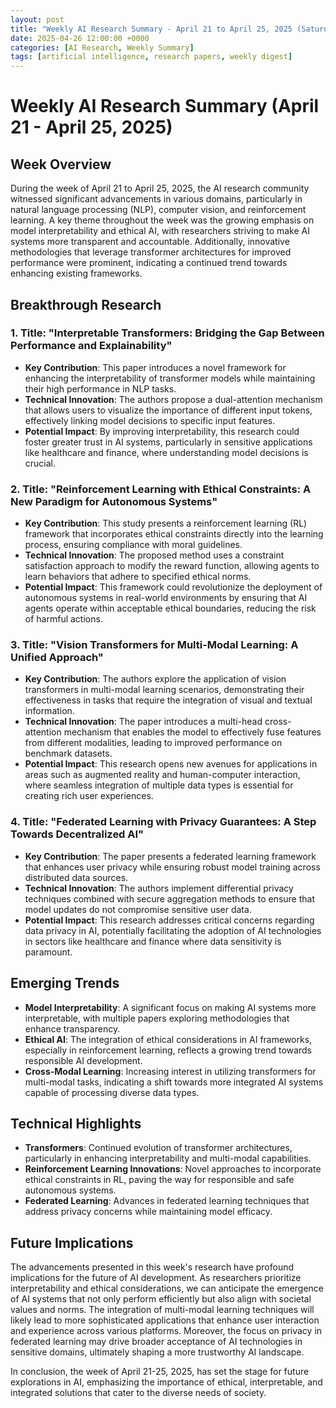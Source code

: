 ```yaml
---
layout: post
title: "Weekly AI Research Summary - April 21 to April 25, 2025 (Saturday)"
date: 2025-04-26 12:00:00 +0000
categories: [AI Research, Weekly Summary]
tags: [artificial intelligence, research papers, weekly digest]
---
```


# Weekly AI Research Summary (April 21 - April 25, 2025)

## Week Overview
During the week of April 21 to April 25, 2025, the AI research community witnessed significant advancements in various domains, particularly in natural language processing (NLP), computer vision, and reinforcement learning. A key theme throughout the week was the growing emphasis on model interpretability and ethical AI, with researchers striving to make AI systems more transparent and accountable. Additionally, innovative methodologies that leverage transformer architectures for improved performance were prominent, indicating a continued trend towards enhancing existing frameworks.

## Breakthrough Research

### 1. **Title: "Interpretable Transformers: Bridging the Gap Between Performance and Explainability"**
- **Key Contribution**: This paper introduces a novel framework for enhancing the interpretability of transformer models while maintaining their high performance in NLP tasks.
- **Technical Innovation**: The authors propose a dual-attention mechanism that allows users to visualize the importance of different input tokens, effectively linking model decisions to specific input features.
- **Potential Impact**: By improving interpretability, this research could foster greater trust in AI systems, particularly in sensitive applications like healthcare and finance, where understanding model decisions is crucial.

### 2. **Title: "Reinforcement Learning with Ethical Constraints: A New Paradigm for Autonomous Systems"**
- **Key Contribution**: This study presents a reinforcement learning (RL) framework that incorporates ethical constraints directly into the learning process, ensuring compliance with moral guidelines.
- **Technical Innovation**: The proposed method uses a constraint satisfaction approach to modify the reward function, allowing agents to learn behaviors that adhere to specified ethical norms.
- **Potential Impact**: This framework could revolutionize the deployment of autonomous systems in real-world environments by ensuring that AI agents operate within acceptable ethical boundaries, reducing the risk of harmful actions.

### 3. **Title: "Vision Transformers for Multi-Modal Learning: A Unified Approach"**
- **Key Contribution**: The authors explore the application of vision transformers in multi-modal learning scenarios, demonstrating their effectiveness in tasks that require the integration of visual and textual information.
- **Technical Innovation**: The paper introduces a multi-head cross-attention mechanism that enables the model to effectively fuse features from different modalities, leading to improved performance on benchmark datasets.
- **Potential Impact**: This research opens new avenues for applications in areas such as augmented reality and human-computer interaction, where seamless integration of multiple data types is essential for creating rich user experiences.

### 4. **Title: "Federated Learning with Privacy Guarantees: A Step Towards Decentralized AI"**
- **Key Contribution**: The paper presents a federated learning framework that enhances user privacy while ensuring robust model training across distributed data sources.
- **Technical Innovation**: The authors implement differential privacy techniques combined with secure aggregation methods to ensure that model updates do not compromise sensitive user data.
- **Potential Impact**: This research addresses critical concerns regarding data privacy in AI, potentially facilitating the adoption of AI technologies in sectors like healthcare and finance where data sensitivity is paramount.

## Emerging Trends
- **Model Interpretability**: A significant focus on making AI systems more interpretable, with multiple papers exploring methodologies that enhance transparency.
- **Ethical AI**: The integration of ethical considerations in AI frameworks, especially in reinforcement learning, reflects a growing trend towards responsible AI development.
- **Cross-Modal Learning**: Increasing interest in utilizing transformers for multi-modal tasks, indicating a shift towards more integrated AI systems capable of processing diverse data types.

## Technical Highlights
- **Transformers**: Continued evolution of transformer architectures, particularly in enhancing interpretability and multi-modal capabilities.
- **Reinforcement Learning Innovations**: Novel approaches to incorporate ethical constraints in RL, paving the way for responsible and safe autonomous systems.
- **Federated Learning**: Advances in federated learning techniques that address privacy concerns while maintaining model efficacy.

## Future Implications
The advancements presented in this week's research have profound implications for the future of AI development. As researchers prioritize interpretability and ethical considerations, we can anticipate the emergence of AI systems that not only perform efficiently but also align with societal values and norms. The integration of multi-modal learning techniques will likely lead to more sophisticated applications that enhance user interaction and experience across various platforms. Moreover, the focus on privacy in federated learning may drive broader acceptance of AI technologies in sensitive domains, ultimately shaping a more trustworthy AI landscape. 

In conclusion, the week of April 21-25, 2025, has set the stage for future explorations in AI, emphasizing the importance of ethical, interpretable, and integrated solutions that cater to the diverse needs of society.